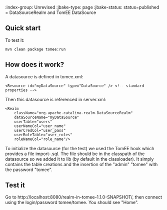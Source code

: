 :index-group:  Unrevised
:jbake-type: page
:jbake-status: status=published
= DataSourceRealm and TomEE DataSource


## Quick start

To test it:

    mvn clean package tomee:run

## How does it work?

A datasource is defined in tomee.xml:

    <Resource id="myDataSource" type="DataSource" /> <!-- standard properties -->

Then this datasource is referenced in server.xml:

    <Realm
        className="org.apache.catalina.realm.DataSourceRealm"
        dataSourceName="myDataSource"
        userTable="users"
        userNameCol="user_name"
        userCredCol="user_pass"
        userRoleTable="user_roles"
        roleNameCol="role_name"/>

To initialize the datasource (for the test) we used the TomEE hook which provides 
a file import-<datasource name>.sql. The file should be in the classpath of the datasource 
so we added it to lib (by default in the classloader). It simply contains the
table creations and the insertion of the "admin" "tomee" with the password "tomee".

## Test it

Go to http://localhost:8080/realm-in-tomee-1.1.0-SNAPSHOT/, then connect using
the login/password tomee/tomee. You should see "Home".
